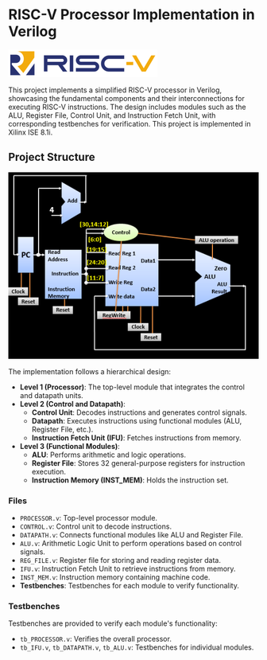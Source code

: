 # RISC-V Processor Implementation in Verilog
![RISC-V LOGO](images/RISCV.png)

This project implements a simplified RISC-V processor in Verilog, showcasing the fundamental components and their interconnections for executing RISC-V instructions. The design includes modules such as the ALU, Register File, Control Unit, and Instruction Fetch Unit, with corresponding testbenches for verification. This project is implemented in Xilinx ISE 8.1i.

## Project Structure

![RISC-V Processor Diagram](images/Processor.png)

The implementation follows a hierarchical design:
- **Level 1 (Processor)**: The top-level module that integrates the control and datapath units.
- **Level 2 (Control and Datapath)**:
  - **Control Unit**: Decodes instructions and generates control signals.
  - **Datapath**: Executes instructions using functional modules (ALU, Register File, etc.).
  - **Instruction Fetch Unit (IFU)**: Fetches instructions from memory.
- **Level 3 (Functional Modules)**:
  - **ALU**: Performs arithmetic and logic operations.
  - **Register File**: Stores 32 general-purpose registers for instruction execution.
  - **Instruction Memory (INST_MEM)**: Holds the instruction set.

### Files

- `PROCESSOR.v`: Top-level processor module.
- `CONTROL.v`: Control unit to decode instructions.
- `DATAPATH.v`: Connects functional modules like ALU and Register File.
- `ALU.v`: Arithmetic Logic Unit to perform operations based on control signals.
- `REG_FILE.v`: Register file for storing and reading register data.
- `IFU.v`: Instruction Fetch Unit to retrieve instructions from memory.
- `INST_MEM.v`: Instruction memory containing machine code.
- **Testbenches**: Testbenches for each module to verify functionality.

### Testbenches

Testbenches are provided to verify each module's functionality:
- `tb_PROCESSOR.v`: Verifies the overall processor.
- `tb_IFU.v`, `tb_DATAPATH.v`, `tb_ALU.v`: Testbenches for individual modules.


